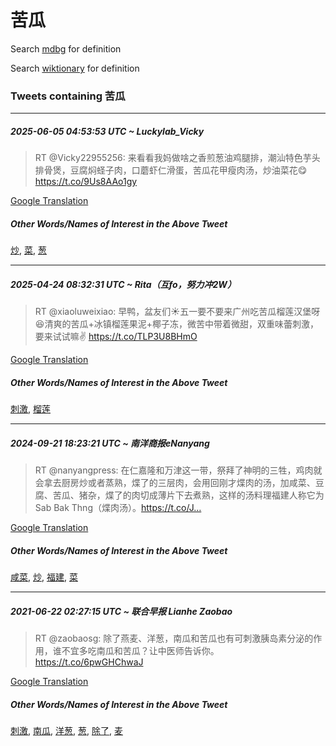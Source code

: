 # 苦瓜

Search [mdbg](https://www.mdbg.net/chinese/dictionary?page=worddict&wdrst=0&wdqb=苦瓜) for definition

Search [wiktionary](https://en.wiktionary.org/wiki/苦瓜) for definition

### Tweets containing 苦瓜

___
##### 2025-06-05 04:53:53 UTC ~ Luckylab_Vicky
> RT @Vicky22955256: 来看看我妈做啥之香煎葱油鸡腿排，潮汕特色芋头排骨煲，豆腐焖蛏子肉，口蘑虾仁滑蛋，苦瓜花甲瘦肉汤，炒油菜花😋 https://t.co/9Us8AAo1gy

[Google Translation](https://translate.google.com/?hi=en&tab=TT&sl=zh-CN&tl=en&op=translate&text=RT+%40Vicky22955256%3A+%E6%9D%A5%E7%9C%8B%E7%9C%8B%E6%88%91%E5%A6%88%E5%81%9A%E5%95%A5%E4%B9%8B%E9%A6%99%E7%85%8E%E8%91%B1%E6%B2%B9%E9%B8%A1%E8%85%BF%E6%8E%92%EF%BC%8C%E6%BD%AE%E6%B1%95%E7%89%B9%E8%89%B2%E8%8A%8B%E5%A4%B4%E6%8E%92%E9%AA%A8%E7%85%B2%EF%BC%8C%E8%B1%86%E8%85%90%E7%84%96%E8%9B%8F%E5%AD%90%E8%82%89%EF%BC%8C%E5%8F%A3%E8%98%91%E8%99%BE%E4%BB%81%E6%BB%91%E8%9B%8B%EF%BC%8C%E8%8B%A6%E7%93%9C%E8%8A%B1%E7%94%B2%E7%98%A6%E8%82%89%E6%B1%A4%EF%BC%8C%E7%82%92%E6%B2%B9%E8%8F%9C%E8%8A%B1%F0%9F%98%8B+https%3A%2F%2Ft.co%2F9Us8AAo1gy)
##### Other Words/Names of Interest in the Above Tweet
[炒](炒.md), [菜](菜.md), [葱](葱.md)
___
##### 2025-04-24 08:32:31 UTC ~ Rita（互fo，努力冲2W）
> RT @xiaoluweixiao: 早鸭，盆友们☀️五一要不要来广州吃苦瓜榴莲汉堡呀😆清爽的苦瓜+冰镇榴莲果泥+椰子冻，微苦中带着微甜，双重味蕾刺激，要来试试嘛✌ https://t.co/TLP3U8BHmO

[Google Translation](https://translate.google.com/?hi=en&tab=TT&sl=zh-CN&tl=en&op=translate&text=RT+%40xiaoluweixiao%3A+%E6%97%A9%E9%B8%AD%EF%BC%8C%E7%9B%86%E5%8F%8B%E4%BB%AC%E2%98%80%EF%B8%8F%E4%BA%94%E4%B8%80%E8%A6%81%E4%B8%8D%E8%A6%81%E6%9D%A5%E5%B9%BF%E5%B7%9E%E5%90%83%E8%8B%A6%E7%93%9C%E6%A6%B4%E8%8E%B2%E6%B1%89%E5%A0%A1%E5%91%80%F0%9F%98%86%E6%B8%85%E7%88%BD%E7%9A%84%E8%8B%A6%E7%93%9C%2B%E5%86%B0%E9%95%87%E6%A6%B4%E8%8E%B2%E6%9E%9C%E6%B3%A5%2B%E6%A4%B0%E5%AD%90%E5%86%BB%EF%BC%8C%E5%BE%AE%E8%8B%A6%E4%B8%AD%E5%B8%A6%E7%9D%80%E5%BE%AE%E7%94%9C%EF%BC%8C%E5%8F%8C%E9%87%8D%E5%91%B3%E8%95%BE%E5%88%BA%E6%BF%80%EF%BC%8C%E8%A6%81%E6%9D%A5%E8%AF%95%E8%AF%95%E5%98%9B%E2%9C%8C+https%3A%2F%2Ft.co%2FTLP3U8BHmO)
##### Other Words/Names of Interest in the Above Tweet
[刺激](刺激.md), [榴莲](榴莲.md)
___
##### 2024-09-21 18:23:21 UTC ~ 南洋商报eNanyang
> RT @nanyangpress: 在仁嘉隆和万津这一带，祭拜了神明的三牲，鸡肉就会拿去厨房炒或者蒸熟，煠了的三层肉，会用回刚才煠肉的汤，加咸菜、豆腐、苦瓜、猪杂，煠了的肉切成薄片下去煮熟，这样的汤料理福建人称它为Sab Bak Thng（煠肉汤）。https://t.co/J…

[Google Translation](https://translate.google.com/?hi=en&tab=TT&sl=zh-CN&tl=en&op=translate&text=RT+%40nanyangpress%3A+%E5%9C%A8%E4%BB%81%E5%98%89%E9%9A%86%E5%92%8C%E4%B8%87%E6%B4%A5%E8%BF%99%E4%B8%80%E5%B8%A6%EF%BC%8C%E7%A5%AD%E6%8B%9C%E4%BA%86%E7%A5%9E%E6%98%8E%E7%9A%84%E4%B8%89%E7%89%B2%EF%BC%8C%E9%B8%A1%E8%82%89%E5%B0%B1%E4%BC%9A%E6%8B%BF%E5%8E%BB%E5%8E%A8%E6%88%BF%E7%82%92%E6%88%96%E8%80%85%E8%92%B8%E7%86%9F%EF%BC%8C%E7%85%A0%E4%BA%86%E7%9A%84%E4%B8%89%E5%B1%82%E8%82%89%EF%BC%8C%E4%BC%9A%E7%94%A8%E5%9B%9E%E5%88%9A%E6%89%8D%E7%85%A0%E8%82%89%E7%9A%84%E6%B1%A4%EF%BC%8C%E5%8A%A0%E5%92%B8%E8%8F%9C%E3%80%81%E8%B1%86%E8%85%90%E3%80%81%E8%8B%A6%E7%93%9C%E3%80%81%E7%8C%AA%E6%9D%82%EF%BC%8C%E7%85%A0%E4%BA%86%E7%9A%84%E8%82%89%E5%88%87%E6%88%90%E8%96%84%E7%89%87%E4%B8%8B%E5%8E%BB%E7%85%AE%E7%86%9F%EF%BC%8C%E8%BF%99%E6%A0%B7%E7%9A%84%E6%B1%A4%E6%96%99%E7%90%86%E7%A6%8F%E5%BB%BA%E4%BA%BA%E7%A7%B0%E5%AE%83%E4%B8%BASab+Bak+Thng%EF%BC%88%E7%85%A0%E8%82%89%E6%B1%A4%EF%BC%89%E3%80%82https%3A%2F%2Ft.co%2FJ%E2%80%A6)
##### Other Words/Names of Interest in the Above Tweet
[咸菜](咸菜.md), [炒](炒.md), [福建](福建.md), [菜](菜.md)
___
##### 2021-06-22 02:27:15 UTC ~ 联合早报 Lianhe Zaobao
> RT @zaobaosg: 除了燕麦、洋葱，南瓜和苦瓜也有可刺激胰岛素分泌的作用，谁不宜多吃南瓜和苦瓜？让中医师告诉你。https://t.co/6pwGHChwaJ

[Google Translation](https://translate.google.com/?hi=en&tab=TT&sl=zh-CN&tl=en&op=translate&text=RT+%40zaobaosg%3A+%E9%99%A4%E4%BA%86%E7%87%95%E9%BA%A6%E3%80%81%E6%B4%8B%E8%91%B1%EF%BC%8C%E5%8D%97%E7%93%9C%E5%92%8C%E8%8B%A6%E7%93%9C%E4%B9%9F%E6%9C%89%E5%8F%AF%E5%88%BA%E6%BF%80%E8%83%B0%E5%B2%9B%E7%B4%A0%E5%88%86%E6%B3%8C%E7%9A%84%E4%BD%9C%E7%94%A8%EF%BC%8C%E8%B0%81%E4%B8%8D%E5%AE%9C%E5%A4%9A%E5%90%83%E5%8D%97%E7%93%9C%E5%92%8C%E8%8B%A6%E7%93%9C%EF%BC%9F%E8%AE%A9%E4%B8%AD%E5%8C%BB%E5%B8%88%E5%91%8A%E8%AF%89%E4%BD%A0%E3%80%82https%3A%2F%2Ft.co%2F6pwGHChwaJ)
##### Other Words/Names of Interest in the Above Tweet
[刺激](刺激.md), [南瓜](南瓜.md), [洋葱](洋葱.md), [葱](葱.md), [除了](除了.md), [麦](麦.md)
